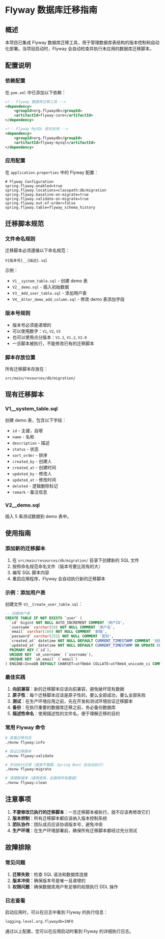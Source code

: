 # Flyway 数据库迁移指南

## 概述

本项目已集成 Flyway 数据库迁移工具，用于管理数据库表结构的版本控制和自动化部署。当项目启动时，Flyway 会自动检查并执行未应用的数据库迁移脚本。

## 配置说明

### 依赖配置

在 `pom.xml` 中已添加以下依赖：

```xml
<!-- Flyway 数据库迁移工具 -->
<dependency>
    <groupId>org.flywaydb</groupId>
    <artifactId>flyway-core</artifactId>
</dependency>

<!-- Flyway MySQL 驱动支持 -->
<dependency>
    <groupId>org.flywaydb</groupId>
    <artifactId>flyway-mysql</artifactId>
</dependency>
```

### 应用配置

在 `application.properties` 中的 Flyway 配置：

```properties
# Flyway Configuration
spring.flyway.enabled=true
spring.flyway.locations=classpath:db/migration
spring.flyway.baseline-on-migrate=true
spring.flyway.validate-on-migrate=true
spring.flyway.out-of-order=false
spring.flyway.table=flyway_schema_history
```

## 迁移脚本规范

### 文件命名规则

迁移脚本必须遵循以下命名规范：

```
V{版本号}__{描述}.sql
```

示例：
- `V1__system_table.sql` - 创建 demo 表
- `V2__demo.sql` - 插入初始数据
- `V3__Add_user_table.sql` - 添加用户表
- `V4__Alter_demo_add_column.sql` - 修改 demo 表添加字段

### 版本号规则

- 版本号必须是递增的
- 可以使用数字：`V1`, `V2`, `V3`
- 也可以使用点分版本：`V1.1`, `V1.2`, `V2.0`
- 一旦脚本被执行，不能修改已有的迁移脚本

### 脚本存放位置

所有迁移脚本存放在：
```
src/main/resources/db/migration/
```

## 现有迁移脚本

### V1__system_table.sql
创建 demo 表，包含以下字段：
- `id` - 主键，自增
- `name` - 名称
- `description` - 描述
- `status` - 状态
- `sort_order` - 排序
- `created_by` - 创建人
- `created_at` - 创建时间
- `updated_by` - 修改人
- `updated_at` - 修改时间
- `deleted` - 逻辑删除标记
- `remark` - 备注信息

### V2__demo.sql
插入 5 条测试数据到 demo 表中。

## 使用指南

### 添加新的迁移脚本

1. 在 `src/main/resources/db/migration/` 目录下创建新的 SQL 文件
2. 按照命名规范命名文件（版本号要比现有的大）
3. 编写 SQL 脚本内容
4. 重启应用程序，Flyway 会自动执行新的迁移脚本

### 示例：添加用户表

创建文件 `V3__Create_user_table.sql`：

```sql
-- 创建用户表
CREATE TABLE IF NOT EXISTS `user` (
  `id` bigint NOT NULL AUTO_INCREMENT COMMENT '用户ID',
  `username` varchar(50) NOT NULL COMMENT '用户名',
  `email` varchar(100) NOT NULL COMMENT '邮箱',
  `password` varchar(255) NOT NULL COMMENT '密码',
  `created_at` datetime NOT NULL DEFAULT CURRENT_TIMESTAMP COMMENT '创建时间',
  `updated_at` datetime NOT NULL DEFAULT CURRENT_TIMESTAMP ON UPDATE CURRENT_TIMESTAMP COMMENT '更新时间',
  PRIMARY KEY (`id`),
  UNIQUE KEY `uk_username` (`username`),
  UNIQUE KEY `uk_email` (`email`)
) ENGINE=InnoDB DEFAULT CHARSET=utf8mb4 COLLATE=utf8mb4_unicode_ci COMMENT='用户表';
```

### 最佳实践

1. **向前兼容**：新的迁移脚本应该向前兼容，避免破坏现有数据
2. **原子性**：每个迁移脚本应该是原子性的，要么全部成功，要么全部失败
3. **测试**：在生产环境应用之前，先在开发和测试环境验证迁移脚本
4. **备份**：在执行重要的数据库迁移之前，务必备份数据库
5. **描述性命名**：使用描述性的文件名，便于理解迁移的目的

### 常用 Flyway 命令

```bash
# 查看迁移状态
./mvnw flyway:info

# 验证迁移脚本
./mvnw flyway:validate

# 手动执行迁移（通常不需要，Spring Boot 会自动执行）
./mvnw flyway:migrate

# 清理数据库（谨慎使用，会删除所有数据）
./mvnw flyway:clean
```

## 注意事项

1. **不要修改已执行的迁移脚本**：一旦迁移脚本被执行，就不应该再修改它们
2. **版本控制**：所有迁移脚本都应该纳入版本控制系统
3. **团队协作**：团队成员应该协调版本号，避免冲突
4. **生产环境**：在生产环境部署前，确保所有迁移脚本都经过充分测试

## 故障排除

### 常见问题

1. **迁移失败**：检查 SQL 语法和数据库连接
2. **版本冲突**：确保版本号是唯一且递增的
3. **权限问题**：确保数据库用户有足够的权限执行 DDL 操作

### 日志查看

启动应用时，可以在日志中看到 Flyway 的执行信息：

```
logging.level.org.flywaydb=INFO
```

通过以上配置，您可以在应用启动时看到 Flyway 的详细执行日志。